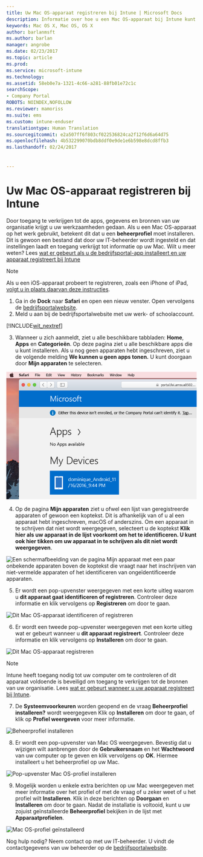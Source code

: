 ```yaml
---
title: Uw Mac OS-apparaat registreren bij Intune | Microsoft Docs
description: Informatie over hoe u een Mac OS-apparaat bij Intune kunt registreren
keywords: Mac OS X, Mac OS, OS X
author: barlanmsft
ms.author: barlan
manager: angrobe
ms.date: 02/23/2017
ms.topic: article
ms.prod: 
ms.service: microsoft-intune
ms.technology: 
ms.assetid: 58eb0e7a-1321-4c66-a281-88fb01e72c1c
searchScope:
- Company Portal
ROBOTS: NOINDEX,NOFOLLOW
ms.reviewer: mamoriss
ms.suite: ems
ms.custom: intune-enduser
translationtype: Human Translation
ms.sourcegitcommit: e2a507ff6f803cf022536824ca2f12f6d6a64d75
ms.openlocfilehash: 4b532299070bdb8ddf0e9de1e6b598e8dcd8ffb3
ms.lasthandoff: 02/24/2017


---
```


# <a name="enroll-your-macos-device-in-intune"></a>Uw Mac OS-apparaat registreren bij Intune

Door toegang te verkrijgen tot de apps, gegevens en bronnen van uw organisatie krijgt u uw werkzaamheden gedaan. Als u een Mac OS-apparaat op het werk gebruikt, betekent dit dat u een __beheerprofiel__ moet installeren. Dit is gewoon een bestand dat door uw IT-beheerder wordt ingesteld en dat instellingen laadt en toegang verkrijgt tot informatie op uw Mac. Wilt u meer weten? Lees [wat er gebeurt als u de bedrijfsportal-app installeert en uw apparaat registreert bij Intune](what-happens-if-you-install-the-company-portal-app-and-enroll-your-device-in-intune-ios.md)

  > [!NOTE]
  > Als u een iOS-apparaat probeert te registreren, zoals een iPhone of iPad, [volgt u in plaats daarvan deze instructies](enroll-your-device-in-intune-ios.md).

1. Ga in de __Dock__ naar __Safari__ en open een nieuw venster. Open vervolgens de [bedrijfsportalwebsite](http://portal.manage.microsoft.com).
2. Meld u aan bij de bedrijfsportalwebsite met uw werk- of schoolaccount.

  [!INCLUDE[wit_nextref](../includes/end-user-password-guidance.md)]

3. Wanneer u zich aanmeldt, ziet u alle beschikbare tabbladen: __Home__, __Apps__ en __Categorieën__. Op deze pagina ziet u alle beschikbare apps die u kunt installeren. Als u nog geen apparaten hebt ingeschreven, ziet u de volgende melding **We kunnen u geen apps tonen.** U kunt doorgaan door __Mijn apparaten__ te selecteren.

 ![Een schermafbeelding van de startpagina voor de web-portal waarin wordt aangegeven dat er nog geen apps kunnen worden geïnstalleerd, met een knop Mijn apparaten eronder.](./media/macOS_enroll_001_landing_page.png)

4. Op de pagina __Mijn apparaten__ ziet u ofwel een lijst van geregistreerde apparaten of gewoon een koptekst. Dit is afhankelijk van of u al een apparaat hebt ingeschreven, macOS of anderszins. Om een apparaat in te schrijven dat niet wordt weergegeven, selecteert u de koptekst __Klik hier als uw apparaat in de lijst voorkomt om het te identificeren. U kunt ook hier tikken om uw apparaat in te schrijven als dit niet wordt weergegeven__.

  ![Een schermafbeelding van de pagina Mijn apparaat met een paar onbekende apparaten boven de koptekst die vraagt naar het inschrijven van niet-vermelde apparaten of het identificeren van ongeïdentificeerde apparaten.](./media/macOS_enroll_002_tap_here_banner.png)

5. Er wordt een pop-upvenster weergegeven met een korte uitleg waarom u __dit apparaat gaat identificeren of registreren__. Controleer deze informatie en klik vervolgens op __Registreren__ om door te gaan.

 ![Dit Mac OS-apparaat identificeren of registreren](./media/macOS_enroll_003_IDenroll_popup.png)

6. Er wordt een tweede pop-upvenster weergegeven met een korte uitleg wat er gebeurt wanneer u __dit apparaat registreert__. Controleer deze informatie en klik vervolgens op __Installeren__ om door te gaan.

 ![Dit Mac OS-apparaat registreren](./media/macOS_enroll_004_enroll_popup.png)

  > [!NOTE]
  > Intune heeft toegang nodig tot uw computer om te controleren of dit apparaat voldoende is beveiligd om toegang te verkrijgen tot de bronnen van uw organisatie. Lees [wat er gebeurt wanneer u uw apparaat registreert bij Intune](what-happens-if-you-install-the-Company-Portal-app-and-enroll-your-device-in-intune-ios.md).

7. De __Systeemvoorkeuren__ worden geopend en de vraag __Beheerprofiel installeren?__ wordt weergegeven Klik op __Installeren__ om door te gaan, of klik op __Profiel weergeven__ voor meer informatie.

 ![Beheerprofiel installeren](./media/macOS_enroll_005_sysprefs_mgmt_profile.png)

8. Er wordt een pop-upvenster van Mac OS weergegeven. Bevestig dat u wijzigen wilt aanbrengen door de __Gebruikersnaam__ en het __Wachtwoord__ van uw computer op te geven en klik vervolgens op __OK__. Hiermee installeert u het beheerprofiel op uw Mac.

 ![Pop-upvenster Mac OS-profiel installeren](./media/macOS_enroll_006_sysprefs_admin_login.png)

9. Mogelijk worden u enkele extra berichten op uw Mac weergegeven met meer informatie over het profiel of met de vraag of u zeker weet of u het profiel wilt __Installeren__. Klik in deze berichten op __Doorgaan__ en __Installeren__ om door te gaan. Nadat de installatie is voltooid, kunt u uw zojuist geïnstalleerde __Beheerprofiel__ bekijken in de lijst met __Apparaatprofielen__.

 ![Mac OS-profiel geïnstalleerd](./media/macOS_enroll_007_sysprefs_installed_profile.png)

Nog hulp nodig? Neem contact op met uw IT-beheerder. U vindt de contactgegevens van uw beheerder op de [bedrijfsportalwebsite](http://portal.manage.microsoft.com).

